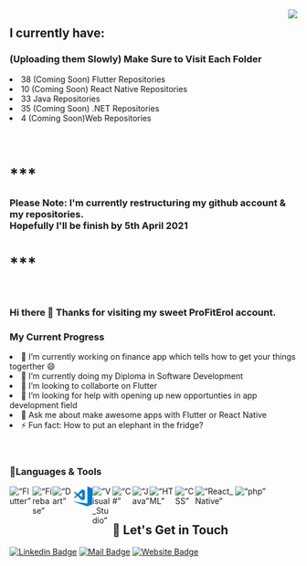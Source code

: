 
<img align='right' src="https://github-readme-stats.vercel.app/api?username=profiteroles&show_icons=true&theme=dracula">


<h2>I currently have:</h2> <h3>(Uploading them Slowly) Make Sure to Visit Each Folder</h3>
  <lu>
  <li href="https://github.com/profiteroles/All-My-Flutter-Apps" >38 (Coming Soon) Flutter Repositories</li>
  <li>10 (Coming Soon) React Native Repositories</li>
  <li>33 Java Repositories</li>
  <li>35 (Coming Soon) .NET Repositories</li>
  <li>4 (Coming Soon)Web Repositories</li>
</lu>
<br />
<br />

<!--Added to the top once you are completed with restructure
<h2>Let's Solve The Problem First and than We'll Make The App</h2> -->

<h1>***</h1>
<h3>Please Note: I'm currently restructuring my github account & my repositories.<br>
  Hopefully I'll be finish by 5th April 2021</h3><h1>***</h1>
  <br />

### Hi there 👋 Thanks for visiting my sweet ProFitErol account. 


 <h3>My Current Progress</h3>
<lu>
<li>🔭 I’m currently working on finance app which tells how to get your things togerther 😄</li>
<li>🌱 I’m currently doing my Diploma in Software Development</li>
<li>👯 I’m looking to collaborte on Flutter</li>
<li>🤔 I’m looking for help with opening up new opportunties in app development field</li>
<li>💬 Ask me about make awesome apps with Flutter or React Native</li>
<li>⚡ Fun fact: How to put an elephant in the fridge?</li>
</lu>
<br />
<br />
<h3>🔧Languages & Tools</h3>
<div>
<img align="left" alt=“Flutter” width="40px" src="https://www.vectorlogo.zone/logos/flutterio/flutterio-icon.svg" />
<img align="left" alt=“Firebase” width="35px" src="https://www.vectorlogo.zone/logos/firebase/firebase-icon.svg" />
<img align="left" alt=“Dart” width="35px" src="https://www.vectorlogo.zone/logos/dartlang/dartlang-icon.svg" />
<img align="left" alt=“Github” width="35px" src="https://raw.githubusercontent.com/github/explore/80688e429a7d4ef2fca1e82350fe8e3517d3494d/topics/visual-studio-code/visual-studio-code.png" />
<img align="left" alt=“Visual_Studio” width="35px" src="https://upload.wikimedia.org/wikipedia/commons/e/e4/Visual_Studio_2013_Logo.svg" />
<img align="left" alt=“C#” width="35px" src="https://upload.wikimedia.org/wikipedia/commons/thumb/0/0d/C_Sharp_wordmark.svg/464px-C_Sharp_wordmark.svg.png" />
<img align="left" alt=“Java” width="30px" src="https://upload.wikimedia.org/wikipedia/de/e/e1/Java-Logo.svg" /> 
<img align="left" alt=“HTML” width="45px" src="https://upload.wikimedia.org/wikipedia/commons/6/61/HTML5_logo_and_wordmark.svg" />
<img align="left" alt=“CSS” width="35px" src="https://upload.wikimedia.org/wikipedia/commons/d/d5/CSS3_logo_and_wordmark.svg" />
<img align="left" alt=“React_Native” width="70px" src="https://upload.wikimedia.org/wikipedia/commons/a/a7/React-icon.svg" />
<img align="left" alt=“php” width="70px" src="https://upload.wikimedia.org/wikipedia/commons/2/27/PHP-logo.svg" />
</div>
<br />
<br />

## 🖖 Let's Get in Touch

[![Linkedin Badge](https://img.shields.io/badge/linkedin-%230077B5.svg?&style=for-the-badge&logo=linkedin&logoColor=white)](https://www.linkedin.com/in/profiterol/)
[![Mail Badge](https://img.shields.io/badge/email-c14438?style=for-the-badge&logo=Gmail&logoColor=white&link=mailto:erollooper@gmail.com)](mailto:erollooper@gmail.com)
[![Website Badge](https://img.shields.io/badge/web%20site-1DA1F2?style=for-the-badge&logo=webflow&logoColor=white)](https://www.uniqapp.store)

<!--
✨  ✨

Here are some ideas to get you started:

- 🔭 I’m currently working on ...
- 🌱 I’m currently learning ...
- 👯 I’m looking to collaborate on ...
- 🤔 I’m looking for help with ...
- 💬 Ask me about ...
- 📫 How to reach me: ...
- 😄 Pronouns: ...
- ⚡ Fun fact: ...
-->
